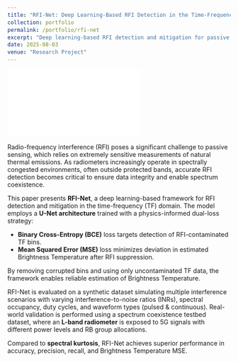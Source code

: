 ```yaml
---
title: "RFI-Net: Deep Learning-Based RFI Detection in the Time-Frequency Domain"
collection: portfolio
permalink: /portfolio/rfi-net
excerpt: "Deep learning-based RFI detection and mitigation for passive sensing using a dual-loss U-Net architecture."
date: 2025-08-03
venue: "Research Project"
---
```

![RFI-Net Overview](/files/over_rfi_net_final.pdf)

Radio-frequency interference (RFI) poses a significant challenge to passive sensing, which relies on extremely sensitive measurements of natural thermal emissions. As radiometers increasingly operate in spectrally congested environments, often outside protected bands, accurate RFI detection becomes critical to ensure data integrity and enable spectrum coexistence.

This paper presents **RFI-Net**, a deep learning-based framework for RFI detection and mitigation in the time-frequency (TF) domain. The model employs a **U-Net architecture** trained with a physics-informed dual-loss strategy:

- **Binary Cross-Entropy (BCE)** loss targets detection of RFI-contaminated TF bins.
- **Mean Squared Error (MSE)** loss minimizes deviation in estimated Brightness Temperature after RFI suppression.

By removing corrupted bins and using only uncontaminated TF data, the framework enables reliable estimation of Brightness Temperature.

RFI-Net is evaluated on a synthetic dataset simulating multiple interference scenarios with varying interference-to-noise ratios (INRs), spectral occupancy, duty cycles, and waveform types (pulsed & continuous). Real-world validation is performed using a spectrum coexistence testbed dataset, where an **L-band radiometer** is exposed to 5G signals with different power levels and RB group allocations.

Compared to **spectral kurtosis**, RFI-Net achieves superior performance in accuracy, precision, recall, and Brightness Temperature MSE.
